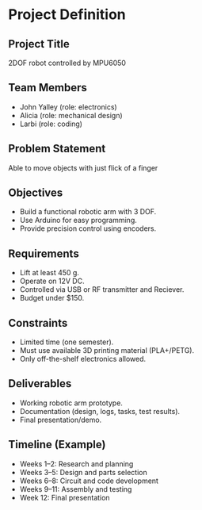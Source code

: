 # Project Definition

## Project Title
2DOF robot controlled by MPU6050

## Team Members
- John Yalley (role: electronics)
- Alicia  (role: mechanical design)
- Larbi  (role: coding)

## Problem Statement
Able to move objects with just flick of a finger 

## Objectives
- Build a functional robotic arm with 3 DOF.
- Use Arduino for easy programming.
- Provide precision control using encoders.

## Requirements
- Lift at least 450 g.
- Operate on 12V DC.
- Controlled via USB or RF transmitter and Reciever.
- Budget under $150.

## Constraints
- Limited time (one semester).
- Must use available 3D printing material (PLA+/PETG).
- Only off-the-shelf electronics allowed.

## Deliverables
- Working robotic arm prototype.
- Documentation (design, logs, tasks, test results).
- Final presentation/demo.

## Timeline (Example)
- Weeks 1–2: Research and planning
- Weeks 3–5: Design and parts selection
- Weeks 6–8: Circuit and code development
- Weeks 9–11: Assembly and testing
- Week 12: Final presentation
